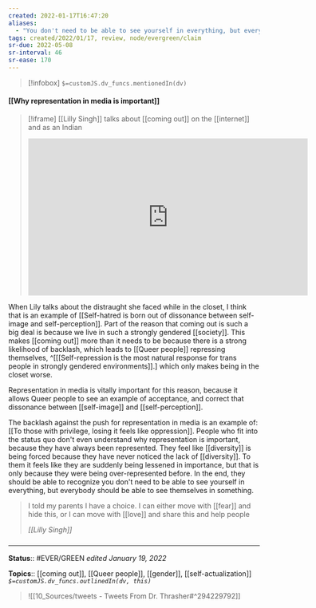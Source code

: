 ```yaml
---
created: 2022-01-17T16:47:20 
aliases:
  - "You don't need to be able to see yourself in everything, but everybody should be able to see themselves in something"
tags: created/2022/01/17, review, node/evergreen/claim
sr-due: 2022-05-08
sr-interval: 46
sr-ease: 170
---
```

> [!infobox]
`$=customJS.dv_funcs.mentionedIn(dv)`

#### [[Why representation in media is important]] 
> [!iframe] [[Lilly Singh]] talks about [[coming out]] on the [[internet]] and as an Indian
> 
> <iframe width="560" height="315" src="https://www.youtube.com/embed/UZSwDZ72Lp8?start=2820" title="YouTube video player" frameborder="0" allow="accelerometer; autoplay; clipboard-write; encrypted-media; gyroscope; picture-in-picture" allowfullscreen></iframe>

When Lily talks about the distraught she faced while in the closet,
I think that is an example of 
[[Self-hatred is born out of dissonance between self-image and self-perception]]. 
Part of the reason that coming out is such a big deal is because we live in such a strongly gendered [[society]]. 
This makes [[coming out]] more than it needs to be because there is a strong likelihood of backlash, which leads to [[Queer people]] repressing themselves,
^[[[Self-repression is the most natural response for trans people in strongly gendered environments]].]
which only makes being in the closet worse.

Representation in media is vitally important for this reason, because it allows Queer people to see an example of acceptance, 
and correct that dissonance between [[self-image]] and [[self-perception]].

The backlash against the push for representation in media is an example of: [[To those with privilege, losing it feels like oppression]].
People who fit into the status quo don't even understand why representation is important, because they have always been represented.
They feel like [[diversity]] is being forced because they have never noticed the lack of [[diversity]].
To them it feels like they are suddenly being lessened in importance, but that is only because they were being over-represented before.
In the end, they should be able to recognize
you don't need to be able to see yourself in everything, but everybody should be able to see themselves in something.

> I told my parents I have a choice. I can either move with [[fear]] and hide this, or I can move with [[love]] and share this and help people
>
> <cite>[[Lilly Singh]]</cite>
### <hr class="footnote"/>

**Status**:: #EVER/GREEN 
*edited January 19, 2022*

**Topics**:: [[coming out]], [[Queer people]], [[gender]], [[self-actualization]]
*`$=customJS.dv_funcs.outlinedIn(dv, this)`*

> ![[10_Sources/tweets - Tweets From Dr. Thrasher#^294229792]]
